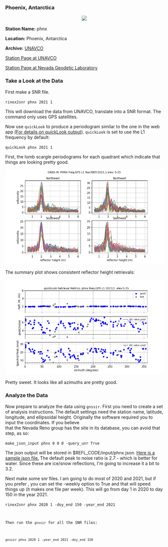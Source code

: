 ### Phoenix, Antarctica

<P align=center>
<img src="https://gnss-reflections.org/static/images/PHNX.jpg" width="500">
</p>

**Station Name:**  phnx

**Location:**  Phoenix, Antarctica

**Archive:**  [UNAVCO](http://www.unavco.org)


[Station Page at UNAVCO](https://www.unavco.org/instrumentation/networks/status/nota/overview/phnx)

[Station Page at Nevada Geodetic Laboratory](http://geodesy.unr.edu/NGLStationPages/stations/PHNX.sta)



### Take a Look at the Data

First make a SNR file.

<code>rinex2snr phnx 2021 1</code>

This will download the data from UNAVCO, translate into a SNR format. The command only uses GPS satellites.

Now use <code>quickLook</code> to produce a periodogram similar to the one in 
the web app [(For details on quickLook output)](../../docs/quickLook_desc.md). 
<code>quickLook</code> is set to use the L1 frequency by default:

<code>quickLook phnx 2021 1</code>

First, the lomb scargle periodograms for each quadrant which indicate that things are looking pretty good.

<img src="phnx_lsp_l1.png" width="600">

The summary plot shows consistent reflector height retrievals:

<img src="phnx_ql_l1.png" width="600">

 
Pretty sweet. It looks like all azimuths are pretty good.  

### Analyze the Data

Now prepare to analyze the data using <code>gnssir</code>. 
First you need to create a set of analysis instructions. 
The default settings need the station name, latitude, longitude, and ellipsoidal height. 
Originally the software required you to input the coordinates. If you believe  
that the Nevada Reno group has the site in its database, you can 
avoid that step, as so:

<code>make_json_input phnx 0 0 0 -query_unr True</code>

The json output will be stored in $REFL_CODE/input/phnx.json. [Here is a sample json file.](phnx.json)
The default peak to noise ratio is 2.7 - which is better for water. Since these are ice/snow reflections, I'm
going to increase it a bit to 3.2.

Next make some snr files. I am going to do most of 2020 and 2021, but if you prefer , you can set
the -weekly option to True and that will speed things up (it makes one file per week).
This will go from day 1 in 2020 to day 150 in the year 2021.

<code>rinex2snr phnx 2020 1 -doy_end 150 -year_end 2021

Then run the <code>gnssir</code> for all the SNR files:

<code>gnssir phnx 2020 1 -year_end 2021 -doy_end 150</code>

